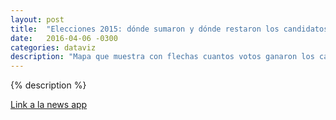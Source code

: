 ```yaml
---
layout: post
title:  "Elecciones 2015: dónde sumaron y dónde restaron los candidatos a presidente"
date:   2016-04-06 -0300
categories: dataviz
description: "Mapa que muestra con flechas cuantos votos ganaron los candidatos entre las paso y la elección general."
---
```


{% description %}

[Link a la news app](http://www.lanacion.com.ar/1840167-elecciones-2015-donde-sumaron-y-donde-restaron-los-candidatos-a-presidente)
